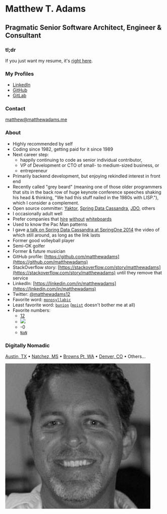 # Matthew T. Adams
## Pragmatic Senior Software Architect, Engineer & Consultant

### tl;dr
If you just want my resume, it's [right here](matthewadams.pdf).

### My Profiles
* [LinkedIn](https://www.linkedin.com/in/matthewadams)
* [GitHub](https://github.com/matthewadams)
* [GitLab](https://gitlab.com/matthewadams12)

### Contact
[matthew@matthewadams.me](mailto:matthew@matthewadams.me)

### About
* Highly recommended by self
* Coding since 1982, getting paid for it since 1989
* Next career step:
  * happily continuing to code as senior individual contributor,
  * VP of Development or CTO of small- to medium-sized business, or
  * entrepreneur
* Primarily backend development, but enjoying rekindled interest in front end
* Recently called "grey beard" (meaning one of those older programmers that sits in the back row of huge keynote conference speeches shaking his head & thinking, "We had this stuff nailed in the 1980s with LISP."), which I consider a complement.
* Open source committer: [Yaktor](https://yaktor.io), [Spring Data Cassandra](https://projects.spring.io/spring-data-cassandra), [JDO](https://db.apache.org/jdo), others
* I occasionally adult well
* Prefer companies that [hire](https://news.ycombinator.com/item?id=13874026) [without](https://github.com/poteto/hiring-without-whiteboards) [whiteboards](https://airtable.com/shr5TdnpVYVTpeRrN/tbluCbToxQ2knSLhh)
* Used to know the Pac Man patterns
* I gave [a talk on Spring Data Cassandra at SpringOne 2014](https://www.infoq.com/presentations/spring-data-cassandra-couchbase) the video of which still around, as long as the link lasts
* Former good volleyball player
* Semi-OK golfer
* Former & future musician
* GitHub profile: [https://github.com/matthewadams](https://github.com/matthewadams)
* StackOverflow story: [https://stackoverflow.com/story/matthewadams](https://stackoverflow.com/story/matthewadams) until they remove that service
* LinkedIn: [https://linkedin.com/in/matthewadams](https://linkedin.com/in/matthewadams)
* Twitter: [@matthewadams12](https://twitter.com/matthewadams12)
* Favorite word: [`monosyllabic`](http://www.dictionary.com/browse/monosyllabic)
* Least favorite word: [`bunion`](http://www.dictionary.com/browse/bunion) ([`moist`](http://thoughtcatalog.com/nico-lang/2013/09/moist-and-28-other-gross-sounding-english-words-that-everyone-hates) doesn't bother me at all)
* Favorite numbers:
  * [12](https://www.seahawks.com/fans/the-12s/)
  * [![](https://render.githubusercontent.com/render/math?math=%5Csqrt%7B-1%7D)](https://en.wikipedia.org/wiki/Imaginary_unit)
  * -0
  * [`NaN`](https://developer.mozilla.org/en-US/docs/Web/JavaScript/Reference/Global_Objects/NaN)

### Digitally Nomadic
[Austin, TX](https://www.google.com/maps/place/austin+tx)
•
[Natchez, MS](https://www.google.com/maps/place/natchez+ms)
•
[Browns Pt, WA](https://www.google.com/maps/place/browns+point+wa)
•
[Denver, CO](https://www.google.com/maps/place/denver+co)
•
Others...

![mugshot](matthewadams.png)
